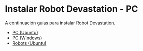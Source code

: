 # Instalar Robot Devastation - PC

A continuación guías para instalar Robot Devastation.

* [PC (Ubuntu)](pc-ubuntu.md)
* [PC (Windows)](pc-windows.md)
* [Robots (Ubuntu)](robots-ubuntu.md)

